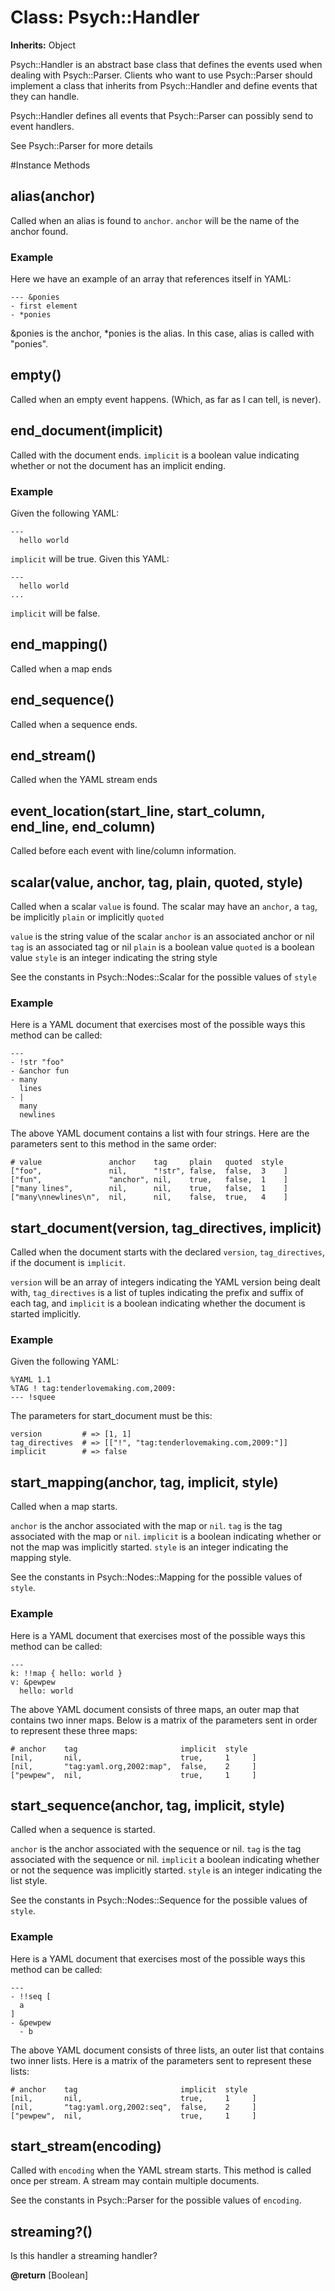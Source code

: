 # Class: Psych::Handler
**Inherits:** Object
    

Psych::Handler is an abstract base class that defines the events used when
dealing with Psych::Parser.  Clients who want to use Psych::Parser should
implement a class that inherits from Psych::Handler and define events that
they can handle.

Psych::Handler defines all events that Psych::Parser can possibly send to
event handlers.

See Psych::Parser for more details



#Instance Methods
## alias(anchor) [](#method-i-alias)
Called when an alias is found to `anchor`.  `anchor` will be the name of the
anchor found.

### Example

Here we have an example of an array that references itself in YAML:

    --- &ponies
    - first element
    - *ponies

&ponies is the anchor, *ponies is the alias.  In this case, alias is called
with "ponies".

## empty() [](#method-i-empty)
Called when an empty event happens. (Which, as far as I can tell, is never).

## end_document(implicit) [](#method-i-end_document)
Called with the document ends.  `implicit` is a boolean value indicating
whether or not the document has an implicit ending.

### Example

Given the following YAML:

    ---
      hello world

`implicit` will be true.  Given this YAML:

    ---
      hello world
    ...

`implicit` will be false.

## end_mapping() [](#method-i-end_mapping)
Called when a map ends

## end_sequence() [](#method-i-end_sequence)
Called when a sequence ends.

## end_stream() [](#method-i-end_stream)
Called when the YAML stream ends

## event_location(start_line, start_column, end_line, end_column) [](#method-i-event_location)
Called before each event with line/column information.

## scalar(value, anchor, tag, plain, quoted, style) [](#method-i-scalar)
Called when a scalar `value` is found.  The scalar may have an `anchor`, a
`tag`, be implicitly `plain` or implicitly `quoted`

`value` is the string value of the scalar `anchor` is an associated anchor or
nil `tag` is an associated tag or nil `plain` is a boolean value `quoted` is a
boolean value `style` is an integer indicating the string style

See the constants in Psych::Nodes::Scalar for the possible values of `style`

### Example

Here is a YAML document that exercises most of the possible ways this method
can be called:

    ---
    - !str "foo"
    - &anchor fun
    - many
      lines
    - |
      many
      newlines

The above YAML document contains a list with four strings.  Here are the
parameters sent to this method in the same order:

    # value               anchor    tag     plain   quoted  style
    ["foo",               nil,      "!str", false,  false,  3    ]
    ["fun",               "anchor", nil,    true,   false,  1    ]
    ["many lines",        nil,      nil,    true,   false,  1    ]
    ["many\nnewlines\n",  nil,      nil,    false,  true,   4    ]

## start_document(version, tag_directives, implicit) [](#method-i-start_document)
Called when the document starts with the declared `version`, `tag_directives`,
if the document is `implicit`.

`version` will be an array of integers indicating the YAML version being dealt
with, `tag_directives` is a list of tuples indicating the prefix and suffix of
each tag, and `implicit` is a boolean indicating whether the document is
started implicitly.

### Example

Given the following YAML:

    %YAML 1.1
    %TAG ! tag:tenderlovemaking.com,2009:
    --- !squee

The parameters for start_document must be this:

    version         # => [1, 1]
    tag_directives  # => [["!", "tag:tenderlovemaking.com,2009:"]]
    implicit        # => false

## start_mapping(anchor, tag, implicit, style) [](#method-i-start_mapping)
Called when a map starts.

`anchor` is the anchor associated with the map or `nil`. `tag` is the tag
associated with the map or `nil`. `implicit` is a boolean indicating whether
or not the map was implicitly started. `style` is an integer indicating the
mapping style.

See the constants in Psych::Nodes::Mapping for the possible values of `style`.

### Example

Here is a YAML document that exercises most of the possible ways this method
can be called:

    ---
    k: !!map { hello: world }
    v: &pewpew
      hello: world

The above YAML document consists of three maps, an outer map that contains two
inner maps.  Below is a matrix of the parameters sent in order to represent
these three maps:

    # anchor    tag                       implicit  style
    [nil,       nil,                      true,     1     ]
    [nil,       "tag:yaml.org,2002:map",  false,    2     ]
    ["pewpew",  nil,                      true,     1     ]

## start_sequence(anchor, tag, implicit, style) [](#method-i-start_sequence)
Called when a sequence is started.

`anchor` is the anchor associated with the sequence or nil. `tag` is the tag
associated with the sequence or nil. `implicit` a boolean indicating whether
or not the sequence was implicitly started. `style` is an integer indicating
the list style.

See the constants in Psych::Nodes::Sequence for the possible values of
`style`.

### Example

Here is a YAML document that exercises most of the possible ways this method
can be called:

    ---
    - !!seq [
      a
    ]
    - &pewpew
      - b

The above YAML document consists of three lists, an outer list that contains
two inner lists.  Here is a matrix of the parameters sent to represent these
lists:

    # anchor    tag                       implicit  style
    [nil,       nil,                      true,     1     ]
    [nil,       "tag:yaml.org,2002:seq",  false,    2     ]
    ["pewpew",  nil,                      true,     1     ]

## start_stream(encoding) [](#method-i-start_stream)
Called with `encoding` when the YAML stream starts.  This method is called
once per stream.  A stream may contain multiple documents.

See the constants in Psych::Parser for the possible values of `encoding`.

## streaming?() [](#method-i-streaming?)
Is this handler a streaming handler?

**@return** [Boolean] 

